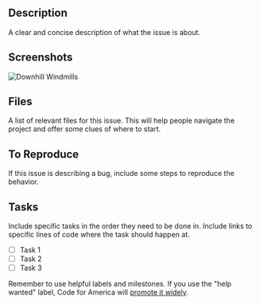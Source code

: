 ## Description

A clear and concise description of what the issue is about.

## Screenshots

![Downhill Windmills](http://i.giphy.com/KO8AG2EByqkFi.gif)

## Files

A list of relevant files for this issue. This will help people navigate the project and offer some clues of where to start.

## To Reproduce

If this issue is describing a bug, include some steps to reproduce the behavior.

## Tasks

Include specific tasks in the order they need to be done in. Include links to specific lines of code where the task should happen at.

- [ ] Task 1
- [ ] Task 2
- [ ] Task 3

Remember to use helpful labels and milestones. If you use the "help wanted" label, Code for America will [promote it widely](http://www.codeforamerica.org/geeks/civicissues).

